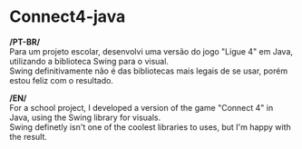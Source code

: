 # Connect4-java
**/PT-BR/**  
Para um projeto escolar, desenvolvi uma versão do jogo "Ligue 4" em Java, utilizando a biblioteca Swing para o visual.  
Swing definitivamente não é das bibliotecas mais legais de se usar, porém estou feliz com o resultado.

**/EN/**  
For a school project, I developed a version of the game "Connect 4" in Java, using the Swing library for visuals.  
Swing definetly isn't one of the coolest libraries to uses, but I'm happy with the result.
